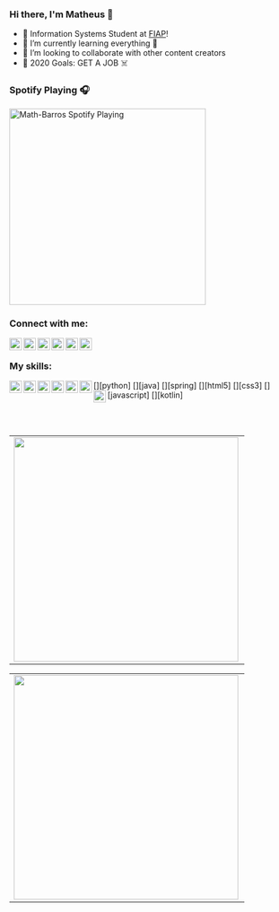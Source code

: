 ### Hi there, I'm Matheus 👋

- 🔭 Information Systems Student at [FIAP][fiap]!
- 🌱 I’m currently learning everything 🤣
- 👯 I’m looking to collaborate with other content creators
- 🥅 2020 Goals: GET A JOB ☠️

### Spotify Playing 🎧
[<img src="https://now-playing-codestackr.vercel.app/api/spotify-playing" alt="Math-Barros Spotify Playing" width="350" />](https://open.spotify.com/playlist/7mk5JYJwZ9N7TkQImkg17V?si=fMiDQXNeTLel7NZG7xnzYg)

### Connect with me:

[<img align="left" alt="Math-Barros | YouTube" width="22px" src="https://cdn.jsdelivr.net/npm/simple-icons@v3/icons/youtube.svg" />][youtube]
[<img align="left" alt="Math-Barros | Facebook" width="22px" src="https://cdn.jsdelivr.net/npm/simple-icons@v3/icons/facebook.svg" />][facebook]
[<img align="left" alt="Math-Barros | Twitter" width="22px" src="https://cdn.jsdelivr.net/npm/simple-icons@v3/icons/twitter.svg" />][twitter]
[<img align="left" alt="Math-Barros | LinkedIn" width="22px" src="https://cdn.jsdelivr.net/npm/simple-icons@v3/icons/linkedin.svg" />][linkedin]
[<img align="left" alt="Math-Barros | Instagram" width="22px" src="https://cdn.jsdelivr.net/npm/simple-icons@v3/icons/instagram.svg" />][instagram]
[<img align="left" alt="Math-Barros | Postman" width="22px" src="https://cdn.jsdelivr.net/npm/simple-icons@v3/icons/postman.svg" />][postman]

<br />

### My skills:
[<img align="left" alt="Math-Barros | Python" width="22px" src="https://cdn.jsdelivr.net/npm/simple-icons@v3/icons/python.svg" />][python]
[<img align="left" alt="Math-Barros | Java" width="22px" src="https://cdn.jsdelivr.net/npm/simple-icons@v3/icons/java.svg" />][java]
[<img align="left" alt="Math-Barros | Spring" width="22px" src="https://cdn.jsdelivr.net/npm/simple-icons@v3/icons/spring.svg" />][spring]
[<img align="left" alt="Math-Barros | HTML" width="22px" src="https://cdn.jsdelivr.net/npm/simple-icons@v3/icons/html5.svg" />][html5]
[<img align="left" alt="Math-Barros | CSS" width="22px" src="https://cdn.jsdelivr.net/npm/simple-icons@v3/icons/css3.svg" />][css3]
[<img align="left" alt="Math-Barros | JavaScript" width="22px" src="https://cdn.jsdelivr.net/npm/simple-icons@v3/icons/javascript.svg" />][javascript]
[<img align="left" alt="Math-Barros | Kotlin" width="22px" src="https://cdn.jsdelivr.net/npm/simple-icons@v3/icons/kotlin.svg" />][kotlin]

<br />
<br />

<center>
  <table>
    <tr>
        <td><img width="400px" align="left" src="https://github-readme-stats.vercel.app/api/top-langs/?username=Math-Barros&hide=html,TSQL,CSS&layout=compact&count_private=true" /></td>  
    </tr>   
  </table>
</center>

<center>
  <table>
    <tr>
        <td><img width="400px" align="left" src="https://github-readme-stats.vercel.app/api?username=Math-Barros&show_icons=true&count_private=true" /></td>
    </tr>   
  </table>
</center>

[fiap]: https://www.fiap.com.br
[twitter]: https://twitter.com/math__barros
[facebook]: https://www.facebook.com/MathBarros711
[youtube]: https://www.youtube.com/channel/UCP0ggjUZn673rVjo59PoNew
[instagram]: https://www.instagram.com/math__barros
[linkedin]: https://www.linkedin.com/in/matheus-barros-a1646715a
[postman]: https://explore.postman.com/Math-Barros

